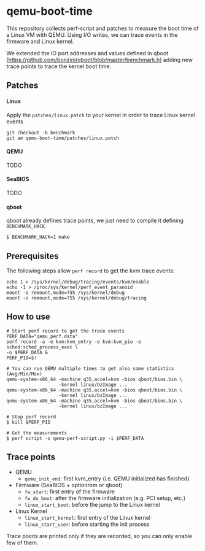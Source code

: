 # qemu-boot-time

This repository collects perf-script and patches to measure the boot time
of a Linux VM with QEMU. Using I/O writes, we can trace events in the firmware
and Linux kernel.

We extended the IO port addresses and values defined in qboot
[https://github.com/bonzini/qboot/blob/master/benchmark.h] adding new trace
points to trace the kernel boot time.


## Patches

#### Linux
Apply the `patches/linux.patch` to your kernel in order to trace Linux kernel
events
```shell
git checkout -b benchmark
git am qemu-boot-time/patches/linux.patch
```
#### QEMU
TODO
#### SeaBIOS
TODO
#### qboot
qboot already defines trace points, we just need to compile it defining
`BENCHMARK_HACK`

```shell
$ BENCHMARK_HACK=1 make
```


## Prerequisites
The following steps allow `perf record` to get the kvm trace events:

```shell
echo 1 > /sys/kernel/debug/tracing/events/kvm/enable
echo -1 > /proc/sys/kernel/perf_event_paranoid
mount -o remount,mode=755 /sys/kernel/debug
mount -o remount,mode=755 /sys/kernel/debug/tracing
```


## How to use

```shell
# Start perf record to get the trace events
PERF_DATA="qemu_perf.data"
perf record -a -e kvm:kvm_entry -e kvm:kvm_pio -e sched:sched_process_exec \
-o $PERF_DATA &
PERF_PID=$!

# You can run QEMU multiple times to get also some statistics (Avg/Min/Max)
qemu-system-x86_64 -machine q35,accel=kvm -bios qboot/bios.bin \
                   -kernel linux/bzImage ...
qemu-system-x86_64 -machine q35,accel=kvm -bios qboot/bios.bin \
                   -kernel linux/bzImage ...
qemu-system-x86_64 -machine q35,accel=kvm -bios qboot/bios.bin \
                   -kernel linux/bzImage ...

# Stop perf record
$ kill $PERF_PID

# Get the measurements
$ perf script -s qemu-perf-script.py -i $PERF_DATA
```


## Trace points
* QEMU
  * `qemu_init_end`: first kvm_entry (i.e. QEMU initialized has finished)
* Firmware (SeaBIOS + optionrom or qboot)
  * `fw_start`: first entry of the firmware
  * `fw_do_boot`: after the firmware initialization (e.g. PCI setup, etc.)
  * `linux_start_boot`: before the jump to the Linux kernel
* Linux Kernel
  * `linux_start_kernel`: first entry of the Linux kernel
  * `linux_start_user`: before starting the init process

Trace points are printed only if they are recorded, so you can only enable
few of them.
